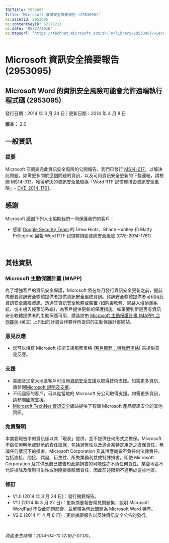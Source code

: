 ```yaml
---
TOCTitle: 2953095
Title: 'Microsoft 資訊安全摘要報告 (2953095)'
ms:assetid: 2953095
ms:contentKeyID: 62171211
ms:date: '05/27/2016'
ms:mtpsurl: 'https://technet.microsoft.com/zh-TW/library/2953095(v=Security.10)'
---
```


Microsoft 資訊安全摘要報告 (2953095)
====================================

Microsoft Word 的資訊安全風險可能會允許遠端執行程式碼 (2953095)
---------------------------------------------------------------

發行日期：2014 年 3 月 24 日 | 更新日期：2014 年 4 月 8 日

**版本：**  2.0

一般資訊
--------

### 提要

Microsoft 已調查完此資訊安全風險的公開報告。我們已發行 [MS14-017](http://go.microsoft.com/fwlink/?linkid=393531)，以解決此問題。如需更多關於這個問題的資訊，以及可用資訊安全更新的下載連結，請檢閱 [MS14-017](http://go.microsoft.com/fwlink/?linkid=393531)。獲得解決的資訊安全風險為「Word RTF 記憶體損毀資訊安全風險」- [CVE-2014-1761](http://www.cve.mitre.org/cgi-bin/cvename.cgi?name=cve-2014-1761)。

感謝
----

<span id="sectionToggle0"></span>
Microsoft [感謝](http://go.microsoft.com/fwlink/?linkid=21127)下列人士協助我們一同保護我們的客戶：

-   感謝 [Google Security Team](http://www.google.com/) 的 Drew Hintz、Shane Huntley 和 Matty Pellegrino 回報 Word RTF 記憶體損毀資訊安全風險 (CVE-2014-1761)

 

其他資訊
--------

<span id="sectionToggle1"></span>
### Microsoft 主動保護計畫 (MAPP)

為了增強客戶的資訊安全保護，Microsoft 將在每月發行資訊安全更新之前，提前向重要資訊安全軟體提供者提供資訊安全風險資訊。資訊安全軟體提供者可利用此資訊安全風險資訊，透過其資訊安全軟體或裝置 (如防毒軟體、網路入侵偵測系統、或主機入侵預防系統)，為客戶提供更新的保護措施。如果要判斷是否有資訊安全軟體提供者的主動保護可用，請造訪由 [Microsoft 主動保護計畫 (MAPP) 合作夥伴](http://go.microsoft.com/fwlink/?linkid=215201) (英文) 上列出的計畫合作夥伴所提供的主動保護計畫網站。

### 意見反應

-   您可以填寫 Microsoft 技術支援服務表格 ([客戶服務：與我們連絡](http://support.microsoft.com/kb/?scid=sw;en;1257&showpage=1&ws=technet&sd=tech)) 來提供意見反應。

### 支援

-   美國及加拿大地區客戶可洽詢[資訊安全支援](http://go.microsoft.com/fwlink/?linkid=21131)以取得技術支援。如需更多資訊，請參閱[Microsoft 說明及支援](http://support.microsoft.com/)。
-   不同國家的客戶，可以從當地的 Microsoft 分公司取得支援。如需更多資訊，請參閱[國際支援](http://go.microsoft.com/fwlink/?linkid=21155)。
-   [Microsoft TechNet 資訊安全](http://go.microsoft.com/fwlink/?linkid=21132)網站提供了有關 Microsoft 產品資訊安全的其他資訊。

### 免責聲明

本摘要報告中的資訊係以其「現狀」提供，並不提供任何形式之擔保。Microsoft 不做任何明示或默示的責任擔保，包括適售性以及適合某特定用途之擔保責任。無論任何情況下的損害，Microsoft Corporation 及其供應商皆不負任何法律責任，包括直接、間接、偶發、衍生性、所失業務利益或特殊損害。即使 Microsoft Corporation 及其供應商已被告知此類損害的可能性亦不負任何責任。某些地區不允許排除及限制衍生性或附隨損害賠償責任，因此前述限制不適用於這些地區。

### 修訂

-   V1.0 (2014 年 3 月 24 日)：發行摘要報告。
-   V1.1 (2014 年 3 月 27 日)：更新摘要報告常見問題集，說明 Microsoft WordPad 不受此問題影響，並解釋為何此問題為 Microsoft Word 特有。
-   V2.0 (2014 年 4 月 8 日)：更新摘要報告以反映資訊安全公告的發行。

 

*頁面產生時間：2014-04-10 12:16Z-07:00。*
